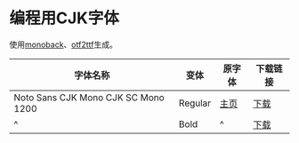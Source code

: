 # 编程用CJK字体

使用[monoback](https://github.com/Asvel/monoback)、[otf2ttf](https://github.com/awesometoolbox/otf2ttf)生成。

| 字体名称                            | 变体    | 原字体                                        | 下载链接 |
| ----------------------------------- | ------- | --------------------------------------------- | -------- |
| Noto Sans CJK Mono CJK SC Mono 1200 | Regular | [主页](https://github.com/notofonts/noto-cjk) | [下载](./output/NotoSansMonoCJKsc-Regular-Mono1200.ttf) |
| ^                                   | Bold    | ^                                             | [下载](./output/NotoSansMonoCJKsc-Bold-Mono1200.ttf) |
